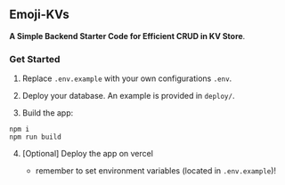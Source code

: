 
## Emoji-KVs

**A Simple Backend Starter Code for Efficient CRUD in KV Store**.

### Get Started

1. Replace `.env.example` with your own configurations `.env`.

2. Deploy your database. An example is provided in `deploy/`.

3. Build the app:

```shell
npm i
npm run build
```

4. [Optional] Deploy the app on vercel

    - remember to set environment variables (located in `.env.example`)!
